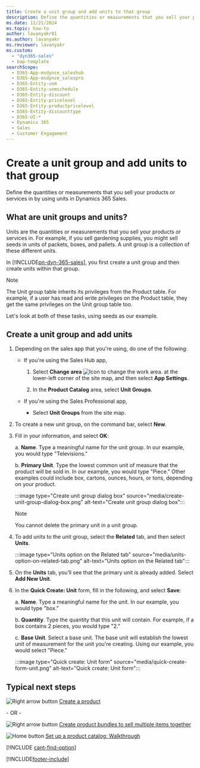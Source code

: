 ```yaml
---
title: Create a unit group and add units to that group
description: Define the quantities or measurements that you sell your products or services in by using units in Dynamics 365 Sales.
ms.date: 11/21/2024
ms.topic: how-to
author: lavanyakr01
ms.author: lavanyakr
ms.reviewer: lavanyakr
ms.custom: 
  - "dyn365-sales"
  - bap-template
searchScope: 
  - D365-App-msdynce_saleshub
  - D365-App-msdynce_salespro
  - D365-Entity-uom
  - D365-Entity-uomschedule
  - D365-Entity-discount
  - D365-Entity-pricelevel
  - D365-Entity-productpricelevel
  - D365-Entity-discounttype
  - D365-UI-*
  - Dynamics 365
  - Sales
  - Customer Engagement
---
```

# Create a unit group and add units to that group 

Define the quantities or measurements that you sell your products or services in by using units in Dynamics 365 Sales.

## What are unit groups and units?

Units are the quantities or measurements that you sell your products or services in. For example, if you sell gardening supplies, you might sell seeds in units of packets, boxes, and pallets. A unit group is a collection of these different units.  
  
 In [!INCLUDE[pn-dyn-365-sales](../includes/pn-dyn-365-sales.md)], you first create a unit group and then create units within that group. 

> [!NOTE]
> The Unit group table inherits its privileges from the Product table. For example, if a user has read and write privileges on the Product table, they get the same privileges on the Unit group table too.  

Let's look at both of these tasks, using seeds as our example.  
 
## Create a unit group and add units

1. Depending on the sales app that you're using, do one of the following:
 
    -  If you're using the Sales Hub app, 
  
        1. Select **Change area** ![Icon to change the work area.](media/change-area-icon.png "Icon to change the work area") at the lower-left corner of the site map, and then select **App Settings**. 
    
        1. In the **Product Catalog** area, select **Unit Groups**. 
  
   - If you're using the Sales Professional app, 

       - Select **Unit Groups** from the site map.

4. To create a new unit group, on the command bar, select **New**.

5.	Fill in your information, and select **OK**:

    a.	**Name**. Type a meaningful name for the unit group. In our example, you would type "Televisions."

    b.	**Primary Unit**. Type the lowest common unit of measure that the product will be sold in. In our example, you would type "Piece." Other examples could include box, cartons, ounces, hours, or tons, depending on your product.

    :::image type="Create unit group dialog box" source="media/create-unit-group-dialog-box.png" alt-text="Create unit group dialog box":::
 
      > [!NOTE]
      > You cannot delete the primary unit in a unit group.

6.	To add units to the unit group, select the **Related** tab, and then select **Units**.

    :::image type="Units option on the Related tab" source="media/units-option-on-related-tab.png" alt-text="Units option on the Related tab":::
 
7.	On the **Units** tab, you’ll see that the primary unit is already added. Select **Add New Unit**.

8.	In the **Quick Create: Unit** form, fill in the following, and select **Save**:

    a.	**Name**. Type a meaningful name for the unit. In our example, you would type "box."

    b.	**Quantity**. Type the quantity that this unit will contain. For example, if a box contains 2 pieces, you would type "2."

    c.	**Base Unit**. Select a base unit. The base unit will establish the lowest unit of measurement for the unit you're creating. Using our example, you would select "Piece."

      :::image type="Quick create: Unit form" source="media/quick-create-form-unit.png" alt-text="Quick create: Unit form":::

  
## Typical next steps  
 ![Right arrow button](media/walkthrough-orange-right-arrow.png "Right arrow button") [Create a product](create-product-sales.md)  
  
 \- OR -  
  
 ![Right arrow button](media/walkthrough-orange-right-arrow.png "Right arrow button") [Create product bundles to sell multiple items together](create-product-bundles-sell-multiple-items-together.md)  
  
 ![Home button](media/walkthrough-home.png "Home button") [Set up a product catalog: Walkthrough](set-up-product-catalog-walkthrough.md)

[!INCLUDE [cant-find-option](../includes/cant-find-option.md)]

[!INCLUDE[footer-include](../includes/footer-banner.md)]
